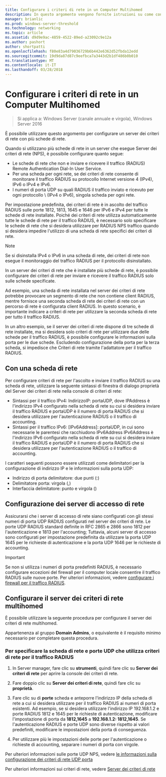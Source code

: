```yaml
---
title: Configurare i criteri di rete in un Computer Multihomed
description: In questo argomento vengono fornite istruzioni su come configurare un server con più schede di rete che esegue Server dei criteri di rete in Windows Server 2016.
manager: brianlic
ms.prod: windows-server-threshold
ms.technology: networking
ms.topic: article
ms.assetid: d9d9e9ac-4859-4522-89ed-a23092c9e12a
ms.author: pashort
author: shortpatti
ms.openlocfilehash: f80e83a4d79036729b6b442e6362d52fbda12edd
ms.sourcegitcommit: 19d9da87d87c9eefbca7a3443d2b1df486b0b010
ms.translationtype: MT
ms.contentlocale: it-IT
ms.lasthandoff: 03/28/2018
---
```

# <a name="configure-nps-on-a-multihomed-computer"></a>Configurare i criteri di rete in un Computer Multihomed

>Si applica a: Windows Server (canale annuale e virgola), Windows Server 2016

È possibile utilizzare questo argomento per configurare un server dei criteri di rete con più schede di rete.

Quando si utilizzano più schede di rete in un server che esegue Server dei criteri di rete (NPS), è possibile configurare quanto segue:

- Le schede di rete che non e inviare e ricevere il traffico \(RADIUS\) Remote Authentication Dial-In User Service.
- Per una scheda per ogni rete, se dei criteri di rete consente di monitorare il traffico RADIUS su protocollo Internet versione 4 \(IPv4\), IPv6 o IPv4 e IPv6.
- I numeri di porta UDP su quali RADIUS il traffico inviato e ricevuto per ogni protocollo \ (IPv4 o IPv6\), singola scheda per ogni rete.

Per impostazione predefinita, dei criteri di rete è in ascolto del traffico RADIUS sulle porte 1812, 1813, 1645 e 1646 per IPv6 e IPv4 per tutte le schede di rete installate. Poiché dei criteri di rete utilizza automaticamente tutte le schede di rete per il traffico RADIUS, è necessario solo specificare le schede di rete che si desidera utilizzare per RADIUS NPS traffico quando si desidera impedire l'utilizzo di una scheda di rete specifici dei criteri di rete.

>[!NOTE]
>Se si disinstalla IPv4 o IPv6 in una scheda di rete, dei criteri di rete non esegue il monitoraggio del traffico RADIUS per il protocollo disinstallato.

In un server dei criteri di rete che è installate più schede di rete, è possibile configurare dei criteri di rete per inviare e ricevere il traffico RADIUS solo sulle schede specificate.

Ad esempio, una scheda di rete installata nel server dei criteri di rete potrebbe provocare un segmento di rete che non contiene client RADIUS, mentre fornisce una seconda scheda di rete dei criteri di rete con un percorso di rete è configurata client RADIUS. In questo scenario, è importante indicare a criteri di rete per utilizzare la seconda scheda di rete per tutto il traffico RADIUS.

In un altro esempio, se il server dei criteri di rete dispone di tre schede di rete installate, ma si desidera solo criteri di rete per utilizzare due delle schede per il traffico RADIUS, è possibile configurare le informazioni sulla porta per le due schede. Escludendo configurazione della porta per la terza scheda, si impedisce che Criteri di rete tramite l'adattatore per il traffico RADIUS.

## <a name="using-a-network-adapter"></a>Con una scheda di rete

Per configurare criteri di rete per l'ascolto e inviare il traffico RADIUS su una scheda di rete, utilizzare la seguente sintassi di finestra di dialogo proprietà del Server dei criteri di rete nella console di criteri di rete:

- Sintassi per il traffico IPv4: IndirizzoIP: portaUDP, dove IPAddress è l'indirizzo IPv4 configurato nella scheda di rete su cui si desidera inviare il traffico RADIUS e portaUDP è il numero di porta RADIUS che si desidera utilizzare per l'autenticazione RADIUS o il traffico di accounting.
- Sintassi per il traffico IPv6: [IPv6Address]: portaUDP, in cui sono necessarie le parentesi che racchiudono IPv6Address IPv6Address è l'indirizzo IPv6 configurato nella scheda di rete su cui si desidera inviare il traffico RADIUS e portaUDP è il numero di porta RADIUS che si desidera utilizzare per l'autenticazione RADIUS o il traffico di accounting.

I caratteri seguenti possono essere utilizzati come delimitatori per la configurazione di indirizzo IP e le informazioni sulla porta UDP:

- Indirizzo di porta delimitatore: due punti (:)
- Delimitatore porta: virgola (,)
- Interfaccia delimitatore: punto e virgola ()

## <a name="configuring-network-access-servers"></a>Configurazione dei server di accesso di rete

Assicurarsi che i server di accesso di rete siano configurati con gli stessi numeri di porta UDP RADIUS configurati nel server dei criteri di rete. Le porte UDP RADIUS standard definite in RFC 2865 e 2866 sono 1812 per l'autenticazione e 1813 per l'accounting; Tuttavia, alcuni server di accesso sono configurati per impostazione predefinita da utilizzare la porta UDP 1645 per le richieste di autenticazione e la porta UDP 1646 per le richieste di accounting.

>[!IMPORTANT]
>Se non si utilizza i numeri di porta predefiniti RADIUS, è necessario configurare eccezioni del firewall per il computer locale consentire il traffico RADIUS sulle nuove porte. Per ulteriori informazioni, vedere [configurare i firewall per il traffico RADIUS](nps-firewalls-configure.md).

## <a name="configure-the-multihomed-nps-server"></a>Configurare il server dei criteri di rete multihomed

È possibile utilizzare la seguente procedura per configurare il server dei criteri di rete multihomed.

Appartenenza al gruppo **Domain Admins**, o equivalente è il requisito minimo necessario per completare questa procedura.

### <a name="to-specify-the-network-adapter-and-udp-ports-that-nps-uses-for-radius-traffic"></a>Per specificare la scheda di rete e porte UDP che utilizza criteri di rete per il traffico RADIUS

1. In Server manager, fare clic su **strumenti**, quindi fare clic su **Server dei criteri di rete** per aprire la console dei criteri di rete.

2. Fare doppio clic su **Server dei criteri di rete**, quindi fare clic su **proprietà**.

3. Fare clic su di **porte** scheda e anteporre l'indirizzo IP della scheda di rete a cui si desidera utilizzare per il traffico RADIUS ai numeri di porta esistenti. Ad esempio, se si desidera utilizzare l'indirizzo IP 192.168.1.2 e porte RADIUS 1812 e 1645 per le richieste di autenticazione, modificare l'impostazione di porta da **1812,1645** a **192.168.1.2: 1812,1645**. Se l'autenticazione RADIUS e porte UDP sono diverse rispetto ai valori predefiniti, modificare le impostazioni della porta di conseguenza.

4. Per utilizzare più le impostazioni delle porte per l'autenticazione o richieste di accounting, separare i numeri di porta con virgole.

Per ulteriori informazioni sulle porte UDP NPS, vedere [le informazioni sulla configurazione dei criteri di rete UDP porta](nps-udp-ports-configure.md)


Per ulteriori informazioni sui criteri di rete, vedere [Server dei criteri di rete](nps-top.md)

